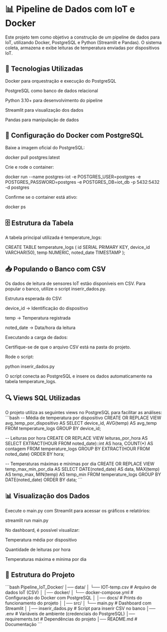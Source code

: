 # 📊 Pipeline de Dados com IoT e Docker

Este projeto tem como objetivo a construção de um pipeline de dados para IoT, utilizando Docker, PostgreSQL e Python (Streamlit e Pandas). O sistema coleta, armazena e exibe leituras de temperatura enviadas por dispositivos IoT.

## 🚀 Tecnologias Utilizadas

Docker para orquestração e execução do PostgreSQL

PostgreSQL como banco de dados relacional

Python 3.10+ para desenvolvimento do pipeline

Streamlit para visualização dos dados

Pandas para manipulação de dados

## 🐳 Configuração do Docker com PostgreSQL

Baixe a imagem oficial do PostgreSQL:

docker pull postgres:latest


Crie e rode o container:

docker run --name postgres-iot -e POSTGRES_USER=postgres -e POSTGRES_PASSWORD=postgres -e POSTGRES_DB=iot_db -p 5432:5432 -d postgres


Confirme se o container está ativo:

docker ps

## 🗄️ Estrutura da Tabela

A tabela principal utilizada é temperature_logs:

CREATE TABLE temperature_logs (
    id SERIAL PRIMARY KEY,
    device_id VARCHAR(50),
    temp NUMERIC,
    noted_date TIMESTAMP
);

## 📥 Populando o Banco com CSV

Os dados de leitura de sensores IoT estão disponíveis em CSV. Para popular o banco, utilize o script inserir_dados.py.

Estrutura esperada do CSV:

device_id → Identificação do dispositivo

temp → Temperatura registrada

noted_date → Data/hora da leitura

Executando a carga de dados:

Certifique-se de que o arquivo CSV está na pasta do projeto.

Rode o script:

python inserir_dados.py


O script conecta ao PostgreSQL e insere os dados automaticamente na tabela temperature_logs.

## 🔍 Views SQL Utilizadas

O projeto utiliza as seguintes views no PostgreSQL para facilitar as análises:
´´´bash
-- Média de temperatura por dispositivo
CREATE OR REPLACE VIEW avg_temp_por_dispositivo AS
SELECT device_id, AVG(temp) AS avg_temp
FROM temperature_logs
GROUP BY device_id;

-- Leituras por hora
CREATE OR REPLACE VIEW leituras_por_hora AS
SELECT EXTRACT(HOUR FROM noted_date)::int AS hora,
       COUNT(*) AS contagem
FROM temperature_logs
GROUP BY EXTRACT(HOUR FROM noted_date)
ORDER BY hora;

-- Temperaturas máximas e mínimas por dia
CREATE OR REPLACE VIEW temp_max_min_por_dia AS
SELECT DATE(noted_date) AS data,
       MAX(temp) AS temp_max,
       MIN(temp) AS temp_min
FROM temperature_logs
GROUP BY DATE(noted_date)
ORDER BY data;
´´´

## 📊 Visualização dos Dados

Execute o main.py com Streamlit para acessar os gráficos e relatórios:

streamlit run main.py


No dashboard, é possível visualizar:

Temperatura média por dispositivo

Quantidade de leituras por hora

Temperaturas máxima e mínima por dia

## 📂 Estrutura do Projeto
´´´bash
Pipeline_IoT_Docker/
│── data/
│   └── IOT-temp.csv          # Arquivo de dados IoT (CSV)
│
│── docker/
│   └── docker-compose.yml    # Configuração do Docker com PostgreSQL
│
│── docs/                     # Prints do funcionamento do projeto
│
│── src/
│   └── main.py               # Dashboard com Streamlit
│
│── inserir_dados.py          # Script para inserir CSV no banco
│── .env                      # Variáveis de ambiente (credenciais do PostgreSQL)
│── requirements.txt          # Dependências do projeto
│── README.md                 # Documentação
´´´
